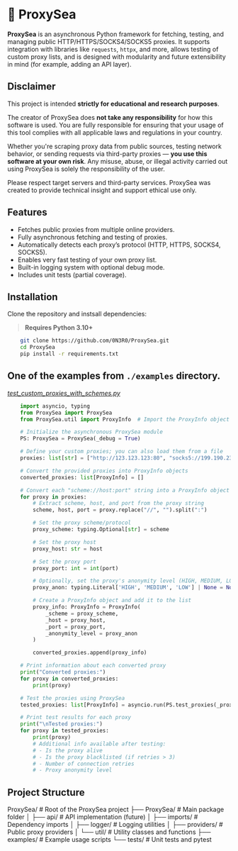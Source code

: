 # 🌊 ProxySea

**ProxySea** is an asynchronous Python framework for fetching, testing, and managing public HTTP/HTTPS/SOCKS4/SOCKS5 proxies. It supports integration with libraries like `requests`, `httpx`, and more, allows testing of custom proxy lists, and is designed with modularity and future extensibility in mind (for example, adding an API layer).


## Disclaimer

This project is intended **strictly for educational and research purposes**.

The creator of ProxySea does **not take any responsibility** for how this software is used. You are fully responsible for ensuring that your usage of this tool complies with all applicable laws and regulations in your country.

Whether you're scraping proxy data from public sources, testing network behavior, or sending requests via third-party proxies — **you use this software at your own risk**. Any misuse, abuse, or illegal activity carried out using ProxySea is solely the responsibility of the user.

Please respect target servers and third-party services. ProxySea was created to provide technical insight and support ethical use only.


## Features

- Fetches public proxies from multiple online providers.
- Fully asynchronous fetching and testing of proxies.
- Automatically detects each proxy’s protocol (HTTP, HTTPS, SOCKS4, SOCKS5).
- Enables very fast testing of your own proxy list.
- Built-in logging system with optional debug mode.
- Includes unit tests (partial coverage).



## Installation
Clone the repository and instsall dependencies:

> **Requires Python 3.10+**

```bash
    git clone https://github.com/0N3R0/ProxySea.git
    cd ProxySea
    pip install -r requirements.txt
```


## One of the examples from `./examples` directory.

*[test_custom_proxies_with_schemes.py](./examples/test_custom_proxies_with_schemes.py)*
```python
    import asyncio, typing
    from ProxySea import ProxySea
    from ProxySea.util import ProxyInfo  # Import the ProxyInfo object

    # Initialize the asynchronous ProxySea module
    PS: ProxySea = ProxySea(_debug = True)

    # Define your custom proxies; you can also load them from a file
    proxies: list[str] = ["http://123.123.123:80", "socks5://199.190.231:443"]

    # Convert the provided proxies into ProxyInfo objects
    converted_proxies: list[ProxyInfo] = []

    # Convert each "scheme://host:port" string into a ProxyInfo object
    for proxy in proxies:
        # Extract scheme, host, and port from the proxy string
        scheme, host, port = proxy.replace("//", "").split(":")

        # Set the proxy scheme/protocol
        proxy_scheme: typing.Optional[str] = scheme

        # Set the proxy host
        proxy_host: str = host

        # Set the proxy port
        proxy_port: int = int(port)

        # Optionally, set the proxy's anonymity level (HIGH, MEDIUM, LOW)
        proxy_anon: typing.Literal['HIGH', 'MEDIUM', 'LOW'] | None = None

        # Create a ProxyInfo object and add it to the list
        proxy_info: ProxyInfo = ProxyInfo(
            _scheme = proxy_scheme,
            _host = proxy_host,
            _port = proxy_port,
            _anonymity_level = proxy_anon
        )

        converted_proxies.append(proxy_info)

    # Print information about each converted proxy
    print("Converted proxies:")
    for proxy in converted_proxies:
        print(proxy)

    # Test the proxies using ProxySea
    tested_proxies: list[ProxyInfo] = asyncio.run(PS.test_proxies(_proxies = converted_proxies, _concurrent_tasks = 500))

    # Print test results for each proxy
    print("\nTested proxies:")
    for proxy in tested_proxies:
        print(proxy)
        # Additional info available after testing:
        # - Is the proxy alive
        # - Is the proxy blacklisted (if retries > 3)
        # - Number of connection retries
        # - Proxy anonymity level
```


## Project Structure

ProxySea/               # Root of the ProxySea project
├── ProxySea/           # Main package folder
│   ├── api/            # API implementation (future)
│   ├── imports/        # Dependency imports
│   ├── logger/         # Logging utilities
│   ├── providers/      # Public proxy providers
│   └── util/           # Utility classes and functions
├── examples/           # Example usage scripts
└── tests/              # Unit tests and pytest

